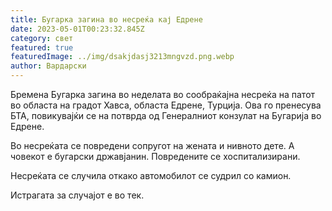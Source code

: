 ```yaml
---
title: Бугарка загина во несреќа кај Едрене
date: 2023-05-01T00:23:32.845Z
category: свет
featured: true
featuredImage: ../img/dsakjdasj3213mngvzd.png.webp
author: Вардарски
---
```


Бремена Бугарка загина во неделата во сообраќајна несреќа на патот во областа на градот Хавса, областа Едрене, Турција. Ова го пренесува БТА, повикувајќи се на потврда од Генералниот конзулат на Бугарија во Едрене.

Во несреќата се повредени сопругот на жената и нивното дете. А човекот е бугарски државјанин. Повредените се хоспитализирани.

Несреќата се случила откако автомобилот се судрил со камион.

Истрагата за случајот е во тек.
